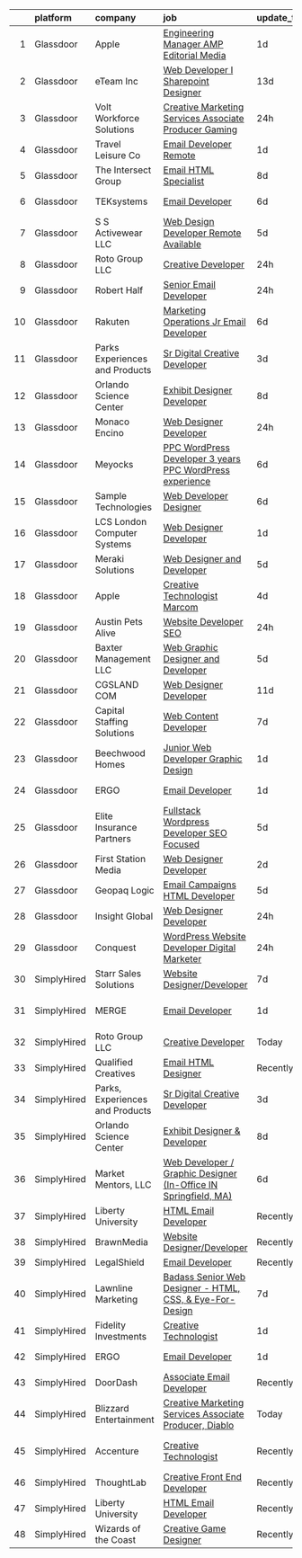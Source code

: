 

|    | platform    | company                         | job                                                                                                                                                                                                                                                                                                                                                                                                                                                                                                                                                                                                                                                                                                                                                                                                                                                                                                                                                                                                                                                                                                                                                                                                                                                                                                                                                                           | update_time   | location                       |
|---:|:------------|:--------------------------------|:------------------------------------------------------------------------------------------------------------------------------------------------------------------------------------------------------------------------------------------------------------------------------------------------------------------------------------------------------------------------------------------------------------------------------------------------------------------------------------------------------------------------------------------------------------------------------------------------------------------------------------------------------------------------------------------------------------------------------------------------------------------------------------------------------------------------------------------------------------------------------------------------------------------------------------------------------------------------------------------------------------------------------------------------------------------------------------------------------------------------------------------------------------------------------------------------------------------------------------------------------------------------------------------------------------------------------------------------------------------------------|:--------------|:-------------------------------|
|  1 | Glassdoor   | Apple                           | [Engineering Manager   AMP Editorial Media](https://www.glassdoor.com/partner/jobListing.htm?pos=115&ao=1110586&s=58&guid=00000182d3cdd5fd9e169f2e4f3d54ae&src=GD_JOB_AD&t=SR&vt=w&cs=1_15d7a001&cb=1661410858830&jobListingId=1008087783943&cpc=334ABAF5D42DC775&jrtk=3-0-1gb9srlgsk6fd801-1gb9srlh9k24j800-9027cbec4d0b7214--6NYlbfkN0BvKrLyj5gPmtZO9T8euul8TCxuuKNOtzRJOomxnwSEodTz2Bc-sPZl1dBMH13w-jNIaGFdFXHWJdgxhzj_r8Jx5AOAy2HdBwJoJ1jMbNH3P6YWju9mOZOkVQjeCm_SMf56f3cIa4N8JFkA4J1w2-Ri7km6DD-4ja3bVUzvq12ELGG-SCobVqwk1OCEwImQ2mexU8z6yG6uytSQIuY7FFvsqElfqNuShGcFkcl5Py7Bh1c5G0be9LYQKkyZHbMaGfwVhnSpI16si7KFiKGBLnZQnt4DSO6uQz-oRoNZl_zzA7VnV8I3QFGL8vpKTcwbbOPmQpI4PHFINQEpMcr8rPSrmpEkUnkn-45tfQiXRmLyLvrSr_iCwpWfwVXC5TfcJat8alb_ugfWEZTEHWRe1-LkcAYQf2QLrQNMV9BOrt0Tw3sX-aYBPa-_GrYiQ5iyYN9wK_MswBfcol9VVsrnHd304sUeyikNdDD0GikGPI_jqdLJ7QbZW6T2UBt3-pB4kyZ5KMFscyi5emCCqZrReVGXfQm3pyg00fJSIK2ihnbhGfXba_ohvNdsnOxGfSGt2og5WtIDg3z0pzWFjyDiILvqUwwBbsR_06I9U54rAuU13leupQTeZBIfoExs0_G2XaGwgNU3_0S1QrzjFaueT65TX2GLKlHvpUy_eZPcyQ_9zu3Z_mBZcKbzd47NThTQD_F0KRUqOGvInBjVgPYy2v1xpOc72dghOy4VQDbg07NyV30nSKO590T1o57H-sURPKOz8R1DR73qF5E9MEe9eq2qiyiifb9Z9GjUCblAqZpQLIZjYZouMo21JgUrVP5V8N09sNo3Cs5s5_I23zNofeTwcNJrD1VlCDFCzEqHvFBHmbqEomkbOhTy44ICsEuow_-mP4AomT7WlMX0vjHK1J25u0lOEL7S2kFnSJfy2x1K9Is0qTSbY8pVDAl3RfuSyCCPVLhkLhN33AlK2Ro7NrTsw1dyAZbfhg0%3D) | 1d            | Seattle, WA                    |
|  2 | Glassdoor   | eTeam Inc                       | [Web Developer I  Sharepoint Designer](https://www.glassdoor.com/partner/jobListing.htm?pos=120&ao=1110586&s=58&guid=00000182d3cdd5fd9e169f2e4f3d54ae&src=GD_JOB_AD&t=SR&vt=w&ea=1&cs=1_41a572fd&cb=1661410858830&jobListingId=1008066878548&cpc=2CAED5C921A5F994&jrtk=3-0-1gb9srlgsk6fd801-1gb9srlh9k24j800-850d932022c0bcc9--6NYlbfkN0Dtmpfj98iB4C0jJJOWen3Era3IQfJzNZ4PFwBIKpo80E20bU78zJ3qEgsYTK5DSPzuclvV91SisNWEKTRqgjREJl8qL5FgOUjzi02qgR1gqdgVoYCVdoiSQWs_6sV0PbQu6hjJGDTziVQRi1HM42vBckjptE7aIC_lp1RQcBvCaDRqAl_A3ENu8PewGKQpueXriNRJceVKKx5KvPUGkFxaBV9UnD3nL7cBaoX2SWe5Ggi_IFssO5oKcrzhkn49oXX1vtCEdokQHTf-ILONG8k7HhyJJ7wJt5lAwcy7Zh5g7nn6PDsiNnzNj-3QZiGPp7uvVFixgZG2DajuAXNiNa6I6OLxeU8KMSQgucnJ0q1PkRW9ga1tNgycVHvHbX5xIl5-HF16AEMrU-QGXnQ0uAptA53TjzAq0fjE7Mk4fvsUZAzEINxRhjHINtr681a2_eoA1etX3W4CAbgbqgcz0u4S2YK4p7ERsgg2_64RcRqaWWtErOTrA-9dQHRV2uURHcnCkfpfBsmTMA5Nxm2iCm8M)                                                                                                                                                                                                                                                                                                                                                                                                                                                                               | 13d           | Hartford, CT                   |
|  3 | Glassdoor   | Volt Workforce Solutions        | [Creative Marketing Services Associate Producer   Gaming](https://www.glassdoor.com/partner/jobListing.htm?pos=114&ao=1110586&s=58&guid=00000182d3cdd5fd9e169f2e4f3d54ae&src=GD_JOB_AD&t=SR&vt=w&ea=1&cs=1_37103c01&cb=1661410858830&jobListingId=1008090225868&cpc=F4EED0218A761C36&jrtk=3-0-1gb9srlgsk6fd801-1gb9srlh9k24j800-cd6763616c3e0eaf--6NYlbfkN0Dw5YS5k2p9urruc14icYN1MKKvJIN3Kd2XbyQRMSdz9Vq1-T5-D1XBEx4xZg6zFCiGfMxZZihaADuE4Q0Jz4AnqD5hMyIxL16IeRvVgo2h0pPybmVTrUM9x7Nvig-mfHSg7VUQ9cSswKiJtauHY1xLKVdbFfKFs1oiX67lFQiXukEj4i6rIbQITui_NuveDUH3G-bs5UlbZydfWp2aPiFqj_PXhaU2NIOuwJGFQGnaEVgaRRJ0q-NfMtIX-Kg_d8l0dhVFedwnwWfKEO5Z8l77inItoXkPF0m7UgkiCU9Pyn90_qksnnfw3BJHWpYaoJ4jpGmGc-HolyaZeLOQ_UMZuPPsP32QUlSVibxsC77zia1O5jiM18AQfMbh5ahvScEzedwWGza0jG30ZRjZKzlWdjg_0FgDBEnA9d80tP_dzmWSLrkib6tGf1QxAbBUguLZ6Ks4uj9LwghfWw0wr8QQ9YPam2S3Y4ZL1RQ5zTWhVPiuWH1Y6HDCRg78q_fYEYcQ7kCFbo8vtFPJv5cR1lpSaIvNSmQOvvbXWZ46frc0U1kLl8xsbPDOIpxMHFgUXQo%3D)                                                                                                                                                                                                                                                                                                                                                                                                              | 24h           | Remote                         |
|  4 | Glassdoor   | Travel   Leisure Co             | [Email Developer  Remote ](https://www.glassdoor.com/partner/jobListing.htm?pos=129&ao=1136043&s=58&guid=00000182d3cdd5fd9e169f2e4f3d54ae&src=GD_JOB_AD&t=SR&vt=w&cs=1_ac8af5ee&cb=1661410858831&jobListingId=1008088849945&jrtk=3-0-1gb9srlgsk6fd801-1gb9srlh9k24j800-0924d9fa20f4ce64-)                                                                                                                                                                                                                                                                                                                                                                                                                                                                                                                                                                                                                                                                                                                                                                                                                                                                                                                                                                                                                                                                                     | 1d            | Orlando, FL                    |
|  5 | Glassdoor   | The Intersect Group             | [Email HTML Specialist](https://www.glassdoor.com/partner/jobListing.htm?pos=116&ao=1110586&s=58&guid=00000182d3cdd5fd9e169f2e4f3d54ae&src=GD_JOB_AD&t=SR&vt=w&ea=1&cs=1_21bd25a3&cb=1661410858830&jobListingId=1008074370447&cpc=FD1C1DA32C38CFA7&jrtk=3-0-1gb9srlgsk6fd801-1gb9srlh9k24j800-22c56744a00dd6d9--6NYlbfkN0D3PcU9heefYh9TtgByvMoljOix8d9QGO4-sOduKDD9bT1jZI9CfBWrR-yhgruQBi7BODCzZdeBCVxltjTcoLfa9fjLk7NMFbxIrl9F5qP5psuaO9TR_rl8p70B1b0bwKQhJG9MZh2IuOyJto0tZsNoJrw3F83L99OynJJIDCLJuZYXtySHDGkwyagBHaLJOEMGZDByIMtLPCrwfDMFp7Akbiu-4LdIaFqy-wG-QbCOANpuLjsuK5zN2TzNeIVgbyC5O9CkdftcWZRUlNrG1T7ResV1WLoO2zmLoeKcUPV90vEleT8bjv8CvgnfwV3Fi9vp-lKmG4kyDso940QXeFQWRraILbt2gqzOxZ3BVo5ViDhqEa97m_jdXMkiSTegjnYg8bQJDR65TvFihGkyGGBJJjvS59k1GPmw6Rcd5TOf5eU3oM5QvwuJlzuf0kIm3bMTG2q5_WuWuLH-HsmbKl8V-uClSlgJVe0MDX0JqAICphLR-98w-nDoMiGaABID0wAIATFizE7O1A%3D%3D)                                                                                                                                                                                                                                                                                                                                                                                                                                                                                                  | 8d            | Plano, TX                      |
|  6 | Glassdoor   | TEKsystems                      | [Email Developer](https://www.glassdoor.com/partner/jobListing.htm?pos=119&ao=1110586&s=58&guid=00000182d3cdd5fd9e169f2e4f3d54ae&src=GD_JOB_AD&t=SR&vt=w&cs=1_df19b368&cb=1661410858830&jobListingId=1008078445654&cpc=8795CF9063CD573D&jrtk=3-0-1gb9srlgsk6fd801-1gb9srlh9k24j800-50c6ba0c79b57535--6NYlbfkN0AuKz8EBO1xHDEL7V2YF9xF3dC_I9B9i-Zw2Jh8clPMK3KTieKealHQMRxLfyLBLKIUXvkhOpTVMZO54jnFsfE_40S2u_APVCT3ZDJTMpDjXxvGrSH1QJXSuUQ1PT67D_R_LFKuiRVGR-heNesM4gJnlapIMZH6R4LpOp7nbxKbffxx9UILbM-P6ny3bJaMzYCLPL5Txv8CCn8L6ljnLN33v6uuDTwONePzozezgqVsxxwlknxm1qVtgHToC4cVMsgNFk3ABbdPYkReNjbS2XxAAfTW9fXv2p9XTH9z3axZHSAkk1mlMmKl8RoXxtk5LtPyYFdHHXE2gfyrvBiugJAFoanyzrQY7nTsXHHL7TBgGWCiSWe8Fv7xNpRVMxQAQVIGT-JbVWnwJkslacVb_RKFL4maucsvFpImXDkBGSClW9BUDDLrfSUXfOA0T0Mbdw5lKfT80t5az2OE4afiV9U8-BqdBtzzKc0lWs2JZZmbgtAiuFx-ZsO3qead_PoSuiZXixiFHOTprPsr9L61tpAG475nd-4m-CckODM43u-u7jGA9Upekynh2B4GV1yjMaPESN9dSGfTrwN7x9S_E5JGvM_6BxKmi6LB_XZSghBcmUxwEESbJBJZg3bP7ZTJxfGJB4IgiI-hN4BvbtiAE4dWqvOoHF-o5D_aDsHNhzOWxrEJv3DlIRsxr6WSq0NQ3pHumBBNMI48P6zb13QWfKfIE1NIiDW9J1xa28oEF0zy4_EiQ254cu_IZ5V5oU-NjANzDUlOw6igGHuPOX-ulCWMkNkxBId2NX0GEo32-IiizjuM-cod-ZnuUZe1aezvS6SS7iHRvudVjvdAcrAWllL5ZqLU2Hsvx4oX8iz1e_jTPaUJQeVKEOaYeGiLhIug6SiO96hztACyz00IrRc9tjLIM_1K25eaUgM%3D)                                                                                           | 6d            | Owings Mills, MD               |
|  7 | Glassdoor   | S S Activewear LLC              | [Web Design Developer  Remote Available ](https://www.glassdoor.com/partner/jobListing.htm?pos=111&ao=1110586&s=58&guid=00000182d3cdd5fd9e169f2e4f3d54ae&src=GD_JOB_AD&t=SR&vt=w&ea=1&cs=1_dffab74e&cb=1661410858829&jobListingId=1008081606232&cpc=FAE5E775D180B2FB&jrtk=3-0-1gb9srlgsk6fd801-1gb9srlh9k24j800-11231ee6cd76ebf8--6NYlbfkN0Ajr136nt6A_LHOZ7dazkZBMRVGXfFx1UH3hXSlGZi78qV2vh4IIPaG56QxCFgA56BGxcurypYQkBVspfsnTZJRG1jkpX72_XzffxBJorsT2OpLdH8jKJAKJqcGF31IQrDbUVhb_4mUmFjSEoC_puvAy6im2C8FJQNIGTPivGcq2Xp3QWDoD0YTXqusHQnNuVfLov6vtLe5iVpX9YL9NlSaWCEFlzuQHdLlynyIKx9d4crLBB1B6qP6ePbJaPqTLqw04SfQsYzTEQ2kHUgUplJT9rbBkEZstNmEeS8SUscIT2MbxlOpD5dB0RnDmOaHbHv63fXba-EPdSJTlDTTOMU5OBp6v1QY9lwu9nlFcOMNoQ6TT5wsDgqL6xzN81ZZ9NBkBDuSB9KiAln_f178hSUQKtxKCnZvTlG4Khr2nmg9093I_e5Tt7NIv4GuDjaB8cIGPDkMjiBX7AZBc1kqAzkTSSxvFOuQuLGJw9HUWNf-eJok7Z1CUvtMu_6SIfWcWweQksP8b6N2d5B9u8aygd0J_VEuWR3i5fNCAjvkg-fJbpdErfVNTk2wWYlOgVBUsK9JUCspxHmfuiz_BaaB9Sltk2RDkMMFMsL-ZzYGW_E_kwXg5_F3R9IvI9ROW4SbMSdMAD90mZl9bd-QEvTWWIOrAdayxGfJXtHX_k_si2ailEavZs5IrDvyx1pYjtV6W1s1qJRR27MlNuyfzecyU2mjQfk0LtKhjq6nyPd8ZhTH3UH19DlXNQBi2JFVEDkDh90%3D)                                                                                                                                                                                                                              | 5d            | Bolingbrook, IL                |
|  8 | Glassdoor   | Roto Group LLC                  | [Creative Developer](https://www.glassdoor.com/partner/jobListing.htm?pos=124&ao=1136043&s=58&guid=00000182d3cdd5fd9e169f2e4f3d54ae&src=GD_JOB_AD&t=SR&vt=w&ea=1&cs=1_07a44141&cb=1661410858830&jobListingId=1008091210059&jrtk=3-0-1gb9srlgsk6fd801-1gb9srlh9k24j800-99920a81cef0257d-)                                                                                                                                                                                                                                                                                                                                                                                                                                                                                                                                                                                                                                                                                                                                                                                                                                                                                                                                                                                                                                                                                      | 24h           | Columbus, OH                   |
|  9 | Glassdoor   | Robert Half                     | [Senior Email Developer](https://www.glassdoor.com/partner/jobListing.htm?pos=121&ao=1110586&s=58&guid=00000182d3cdd5fd9e169f2e4f3d54ae&src=GD_JOB_AD&t=SR&vt=w&ea=1&cs=1_ac61ab99&cb=1661410858830&jobListingId=1008091743050&cpc=451933188B21919D&jrtk=3-0-1gb9srlgsk6fd801-1gb9srlh9k24j800-44b83801ab0dbfb6--6NYlbfkN0CpzDdaQkua3np5pkmj49lKioZwmwxQ-yx5plwbYmV_M5St0DD8rCm1QOzbrT0uKPhiuyUF90yBTVKIboduwdPcxvuxhCUlYrYrKW9pghPurqgahO7iX_NYl3SZsCVfaqMEmKEUDN0Dz3N9vEzfLLFrWIzldd1rT8IzvRNKk_xQjaI1Ac7kbjs_k_IT-ccultKKh0BrkxKsVRNSyZOrvLYr4Z41LWD20-g4kT9lcCxEt4xPVI7hVEhmVrNmvB8n35YQHaIbk42QWqQRs6bsgvEs0K-Js2pxg6de03c3I3enwyths814YlmfsWteTeGlLhPraCd1BePPVslU4xGWymcZ4gV0sWrdvHJ2dTa1RsPlXr_G-hCO3K-ptgD_pGU7qsI1YfuXBTeZUA03KTMscEr_yf4y6Tf2KLkoNAU_eUhsmM6CMdZSRdFk5gNcKfKPX_d0gt3BLJiocUpTrQEzW25GPn0l8OIBL-XiHoqM9cfgYr3ZU3HRB4lVi98iimJ6IoyEvwzUj2OLvsHL8UUqIxXbSyfNE9aQnM_aLsA65AE04qo7a4iBGdtDYP10odiOjmZ0hxwdGi3WBA%3D%3D)                                                                                                                                                                                                                                                                                                                                                                                                                                 | 24h           | Minneapolis, MN                |
| 10 | Glassdoor   | Rakuten                         | [Marketing Operations Jr  Email Developer](https://www.glassdoor.com/partner/jobListing.htm?pos=125&ao=1136043&s=58&guid=00000182d3cdd5fd9e169f2e4f3d54ae&src=GD_JOB_AD&t=SR&vt=w&cs=1_aade96f0&cb=1661410858831&jobListingId=1008078716498&jrtk=3-0-1gb9srlgsk6fd801-1gb9srlh9k24j800-0ea1fa094de97413-)                                                                                                                                                                                                                                                                                                                                                                                                                                                                                                                                                                                                                                                                                                                                                                                                                                                                                                                                                                                                                                                                     | 6d            | Lexington, MA                  |
| 11 | Glassdoor   | Parks  Experiences and Products | [Sr Digital Creative Developer](https://www.glassdoor.com/partner/jobListing.htm?pos=103&ao=1110586&s=58&guid=00000182d3cdd5fd9e169f2e4f3d54ae&src=GD_JOB_AD&t=SR&vt=w&cs=1_58a61b53&cb=1661410858828&jobListingId=1008084142323&cpc=3164FDD6030E246B&jrtk=3-0-1gb9srlgsk6fd801-1gb9srlh9k24j800-55dce68072e49d98--6NYlbfkN0DAFTyt7pbDCC2JPO79CSdi1dIb81yjczP5qsKcZIxgiRd1qisRd4re16D_VG3-wzVABIXKM6IuxAFsvFvnlhId12co4A5A4a3F0ICJZXjDEdVLOqmVfMkE064KMjiA9dDpJT_tYW6NEu2N-nyrQoxz0TXAgpLfsSBC6ypFNvin8WyeziUAoSwXnWG-G1tCbL9GpZhFVVDXz8_vttNKrTHIgkU_Stq0oaxQKNWB92dIRy1x2Gv48UY3CfCDl0PMR1uhRbTgqM8cOFIzSDLkGjrRzxZd4XcioY167vWjAcToA81aflgFgIh2DUWrnVt5W80MwXZ1Xr8upqi1S0hW7E8HQWPMHz_aCxROOjqS8Ia2HZ2fpeeNvlRubXsLV6eHmrsgOmmB5sC6AV-uis-8NhLa0mYABP-TjsUuWVRRe96aqvrI1yYiM2n2_vitd9izQb8%3D)                                                                                                                                                                                                                                                                                                                                                                                                                                                                                                                                                                             | 3d            | Celebration, FL                |
| 12 | Glassdoor   | Orlando Science Center          | [Exhibit Designer   Developer](https://www.glassdoor.com/partner/jobListing.htm?pos=102&ao=1110586&s=58&guid=00000182d3cdd5fd9e169f2e4f3d54ae&src=GD_JOB_AD&t=SR&vt=w&ea=1&cs=1_d6e004d0&cb=1661410858828&jobListingId=1008073917846&cpc=AA7790897323AD50&jrtk=3-0-1gb9srlgsk6fd801-1gb9srlh9k24j800-19530d0494599900--6NYlbfkN0Dlo60a_d6b-ZbHMAl1R6dg8b70dlJGCHmV1YUp37ql6Hlxf0AnVUQRHMpH0SGJAODkvMvtI4dD_VJ0FBAIEo24wrR-cBIVwY62V4nP7xc-cspw_Gy2QAJq22aWSQK0-k-P8GtrQKWis7qdeFrSuAc2CL0nTVehODDXxeTLKoX6ib_LUZVjOw0QBorjH4VwKi3fReBF4nH-UALML2SplEhBopHoWjYMfX1Z50CiK1uvUfDYqYarR0jrmStOga39e-w2L2oTJxhz86UZIMgRGzfVRmMMUyApBQb9X2J4LOYmFUMoDiYMgSXKzilRMAziUhQXm575qkCZj3Y4uVjKyLmSS94A2QDa_k1hM9k8wTOWZinufpU-NbyUYzNaDUfvlTnnGyeY0IHFU9PbAWgj2VimFR-kaaOz36ghG5HNRhZ925f2xlK6XgXo0Z9-Bc_Ulzf0HomgsYQoZCYwJ_AqrWAxElhohKNEXvblxlqx6wYuZdlz-z_V-p2tGziVEQ4OLQkhGmnnvOf-rQ%3D%3D)                                                                                                                                                                                                                                                                                                                                                                                                                                                                                           | 8d            | Orlando, FL                    |
| 13 | Glassdoor   | Monaco Encino                   | [Web Designer Developer](https://www.glassdoor.com/partner/jobListing.htm?pos=110&ao=1110586&s=58&guid=00000182d3cdd5fd9e169f2e4f3d54ae&src=GD_JOB_AD&t=SR&vt=w&ea=1&cs=1_4ed0245e&cb=1661410858829&jobListingId=1008091364441&cpc=6193B0C32834B022&jrtk=3-0-1gb9srlgsk6fd801-1gb9srlh9k24j800-25b4361944f0cd99--6NYlbfkN0CVjp8eQq2X8g-c-TPDKEngJVNhygRZI_sRmDZV1i0hlN6T9Os67wfurc3Qg-jtRQVwwIA6LhptFSik3FK57NX9snbD0o-k-I-zuCmLGGOrZ001r-IChtRFaDnq_D1EE_z7klA5UaK3dZ8NJpaPtHHh6etMDjzcKddDTdmOBkwQZIn96XQViYrQvSMtQpTRyd4op_wdqzlxiO7aZixLpNvPflNvKDU_xljHWA_ofgzwSZCizFNGOomiKh9ScGzRaY2s7HwnnwJu46gFpNMd5POgYLsqSQg3-_yX0J7jocd_ltqIkKL-W5dB8GXdGoPqG02FWo0kMDYS8PujO0w720MAUYFlz4Zxvznmdz6T_P0D1FeYzxRGFtECTRGf3FvWlWKUl00fRqc0z6zhCLCyDa7hjizCLRyiKpOZu4V9KKP-nl5QGiaNvvKeTkiwUGtpKEJ4o_XkGNBb03j68gTJwdFwoUKqU7ZgbTFxEs9WnshSWs-_GvXeQZN_8Qr_rT9nSLljNQVXbotArw%3D%3D)                                                                                                                                                                                                                                                                                                                                                                                                                                                                                                 | 24h           | Encino, CA                     |
| 14 | Glassdoor   | Meyocks                         | [PPC WordPress Developer   3  years PPC   WordPress experience](https://www.glassdoor.com/partner/jobListing.htm?pos=101&ao=1110586&s=58&guid=00000182d3cdd5fd9e169f2e4f3d54ae&src=GD_JOB_AD&t=SR&vt=w&ea=1&cs=1_a75ae7ed&cb=1661410858828&jobListingId=1008079757167&cpc=E14DE64FB992E50F&jrtk=3-0-1gb9srlgsk6fd801-1gb9srlh9k24j800-d55211a0a42f0edf--6NYlbfkN0DukAwDndutArnS8OT3znlJ-TW2KpK_7rZjO0LfXc6UVE5AelGnR9zi1FaVyKVSX7fW8iH7ZjBYylKtq2aRV0H4uUyYnvuAr2WaxvQ_YIsNaGQZ_Sc5PvQb_k3If6tOc1qL-6qorCWnoenGz4MDUdi0A6Zz92HRj2fzY8hoDQuSL8Y4aSyXX_DsP61_5rEK6r1-vqj4d0ZNaaMEMzw3LT8uYEaRV9mZ0QQoLl7Utk687oJuWaNV8JgSvoYMUMQ6-6e-b0z5RmS_VsLILFynIZK4KczwxzTZBsye-Gg_saRBzb1rmrYEZ3-mIe8ZxFtwNFwRW0BsvoNpbt1z02bk5rrlTtu6ZjOENpmZDjPEEMpT2jY7wIOImkoONw0YGO0g9Hm5W1UNxx14rW0T-Sktb-FZ4eum2evcpXbhacBoz6aaKtJ5zotkbcOI0Z_Y2gOhiUwXhV7fbgeCT8WaEH-yYCVp1nJGkY0B84nOLfc2TESU42geOq4ctOMvtIDAR-s-Swuln7dwh-73Oqu7Lckynqrz_JFrbfDOam1Zzjk2AG44hQQ-m3nWIVMA)                                                                                                                                                                                                                                                                                                                                                                                                                      | 6d            | West Des Moines, IA            |
| 15 | Glassdoor   | Sample Technologies             | [Web Developer   Designer](https://www.glassdoor.com/partner/jobListing.htm?pos=109&ao=1110586&s=58&guid=00000182d3cdd5fd9e169f2e4f3d54ae&src=GD_JOB_AD&t=SR&vt=w&ea=1&cs=1_ddf61c3b&cb=1661410858829&jobListingId=1008078578505&cpc=9DC6E4D8324653EE&jrtk=3-0-1gb9srlgsk6fd801-1gb9srlh9k24j800-cfcad52f3ccf37d8--6NYlbfkN0D4nuovUOU2dPryPr7-xanE7ZFWASvaSyNm3BqXIbrO0npDAFoAgEQsBBjUOAjv1PQnB3hwwrZmiOMA02kYqNnnHKWjfiGNMQW5EU7ErrgQUTQBKpdQ35ajdqRyVOpYt1ge-nlWBdEdOWxZg23c7O0q-QUnaWi8gZT3BRnlNxG5nms1UgSG3pAWYhhzkqBf5ihBjIH8iDqqz1Xc5RWtVQZd6HHBb1TahRl51WtgbpfsC0uGY6h2OauvAH4H4jEYVl7p-aTve5uOkdCQqAMUswF80hM1DKEJue3KFexQQbHuKi70vVvfP_ZzsrLwxt1MKU46r3QJPAAedzXVGRw5QFGpr-PqrGawA_4CFFHFfwwEDYArqeR2H899w6DfdM33gCaHmmPk960tTfcvzVAincPz5bQ-2CQB-icWTrn7hJmMU0dUoZrfniVYOrQhEAdkxNTEv4g_xzoiYLia7VctxWpoVw2i-ZpjlPreejmwC9ZpJ8mZvq-qIXavwTgofe29CWw%3D)                                                                                                                                                                                                                                                                                                                                                                                                                                                                                                             | 6d            | Ann Arbor, MI                  |
| 16 | Glassdoor   | LCS   London Computer Systems   | [Web Designer Developer](https://www.glassdoor.com/partner/jobListing.htm?pos=106&ao=1110586&s=58&guid=00000182d3cdd5fd9e169f2e4f3d54ae&src=GD_JOB_AD&t=SR&vt=w&ea=1&cs=1_5403b454&cb=1661410858829&jobListingId=1008089434599&cpc=59DEFF8D475298C3&jrtk=3-0-1gb9srlgsk6fd801-1gb9srlh9k24j800-c5af3770667fa8b2--6NYlbfkN0CckLY1Y7Nzm7RAXoTq-bvgsovIKUj47znE7HlWw5vlrDWT7l6GaPFsZiavTqzdiZepbjqTB8tNII1euSfCslzRMne6UsC1cS9h_c9LO0VzmCtJPcA58nlToXyTIMF1z470Gu5bXTtmtld0XZNuDaSTSlq9Lsv4rur2itJV92kW2Tizz3Z4A6us3REyE5eRPpZj6cXGa-jWaBmcGHCb2333JCMjIfqGdZkGqQW2c5C2SxA4D2lVljOZFtqL1LtXEfRTwQ0yWv2YZYVDemQFqWXZa0K1ERYBzx4Ef56qfYdxUnKYfSB-ZYV3_q4ajfHxnA4NswCcA6ZpcXo4McRLrTsU8kep6IrM-bLJlGS-68awA57x3DDDW1gmhCwmIfKkW1IJlMzgPyE9bAozOxvAmmKyS3E1NAKj7S4Fh00h-6Du-FDVSmtdpdOrEhPB-YtGG_sef8Tlh6wP6Ai7xFMVv7eq5R5Ik-Ifx1OLyVFUsaRnS8v5ujq_bTVTbiEIsAcIU_027e_CyQ26yvu_HdsP6J3FtkuFpzjHp7muu0AaTv-uGXBV4KfwcuLymnhotLdp_fNnhng8_8GsWMcXDHnQyUYjBunfKiwZx-PHlrk7_WIPHZSIwHb4sBj4I06rKcSeTDQXizccvmkQgpXfTk9hvQwcbqPeq-1f_Cx5Yf3dPdXa65FgE-5XwktHYJAbN1tDjcKEu-BTQGdfE9dYWtDejQZkbuEkYRTCSh70HpR3pTEH3rZvcQyOrdyr0zRxDcEp6Go%3D)                                                                                                                                                                                                                                               | 1d            | Cincinnati, OH                 |
| 17 | Glassdoor   | Meraki Solutions                | [Web Designer and Developer](https://www.glassdoor.com/partner/jobListing.htm?pos=112&ao=1110586&s=58&guid=00000182d3cdd5fd9e169f2e4f3d54ae&src=GD_JOB_AD&t=SR&vt=w&ea=1&cs=1_4b6b0bb1&cb=1661410858829&jobListingId=1008081345836&cpc=8795CF9063CD573D&jrtk=3-0-1gb9srlgsk6fd801-1gb9srlh9k24j800-20fcbee1eb88c48d--6NYlbfkN0BWi3eEu-Q0UpxkIUpdrJzmOxHi_XGcoZO2CjQXftiTGI9fTokWfZjTPkpzgBplrcMHEj60FUOAAjJF_SEv7CdTX2l153xa5mQfM55bnHf2pCufnXbA_nbXhgULVW4M0NFEb8U0XItsl9xVUnBCmHEpoi_IUS2Qom6lIOV5pTXvIXF_NF9MsHTArhePxnKDA4p8NGQHNL_J6Wtx-YfMwHVOYUjnTE-JgoWeTe857hUcIH_qHjiE0NiV2LrQ8kljDm8wpDCZrio-9EbCavtkmvIShIKU-hJt0KYdQ6YVRDeotJx7ooG6fF69Cd8AwZWxMaeh-FWoX_PZ6mdsIVpbsfBi6DKe0Q4yJkcp6aK6-nmwklxjAFy4186s1R5D6D7yUiJaygqo5gx12lAMdf13JpX_jTB44VcA-xjCjeX8PZt_Jn3h1X1yqQOCiWuxf35485ajwLXodPFiOOjmYeA0mwLXg_XjDGEpMWVOpIipQkIGQuMD3XQNpnZ4nnrMoFevMP8GricdeJQDEEp3fsgbYVLnk13-NkbHJ1U%3D)                                                                                                                                                                                                                                                                                                                                                                                                                                                                           | 5d            | Remote                         |
| 18 | Glassdoor   | Apple                           | [Creative Technologist  Marcom](https://www.glassdoor.com/partner/jobListing.htm?pos=130&ao=1136043&s=58&guid=00000182d3cdd5fd9e169f2e4f3d54ae&src=GD_JOB_AD&t=SR&vt=w&cs=1_c83dc732&cb=1661410858831&jobListingId=1008083007694&jrtk=3-0-1gb9srlgsk6fd801-1gb9srlh9k24j800-dbc3a7b0a0f122f1-)                                                                                                                                                                                                                                                                                                                                                                                                                                                                                                                                                                                                                                                                                                                                                                                                                                                                                                                                                                                                                                                                                | 4d            | Cupertino, CA                  |
| 19 | Glassdoor   | Austin Pets Alive               | [Website Developer  SEO](https://www.glassdoor.com/partner/jobListing.htm?pos=126&ao=1136043&s=58&guid=00000182d3cdd5fd9e169f2e4f3d54ae&src=GD_JOB_AD&t=SR&vt=w&ea=1&cs=1_6844e2f3&cb=1661410858831&jobListingId=1008091015327&jrtk=3-0-1gb9srlgsk6fd801-1gb9srlh9k24j800-1a765301841ff673-)                                                                                                                                                                                                                                                                                                                                                                                                                                                                                                                                                                                                                                                                                                                                                                                                                                                                                                                                                                                                                                                                                  | 24h           | Austin, TX                     |
| 20 | Glassdoor   | Baxter Management LLC           | [Web Graphic Designer and Developer](https://www.glassdoor.com/partner/jobListing.htm?pos=105&ao=1110586&s=58&guid=00000182d3cdd5fd9e169f2e4f3d54ae&src=GD_JOB_AD&t=SR&vt=w&ea=1&cs=1_ed878de1&cb=1661410858829&jobListingId=1008081304458&cpc=18C9CE28155C17C5&jrtk=3-0-1gb9srlgsk6fd801-1gb9srlh9k24j800-d87ffb8facdcd3fb--6NYlbfkN0AEPUwOezrB67J58irlIC6kh9bOcG3IwVTpbUphOygsMmO9dJGqAwHHCfV7eXQGkUUA4W0R5T2sPgR8i9BgOe847B1fReFN7whdxr7dxhrF1kFs-kdfJ3uG-CxxxoVtRiFyLm-ajvsvxBs_JycBHFHGM3VLXX8dmFPFGgEw8Nvn_5ftwoavHYjKA1VUeNGIcUiNuw6oZ4fif7VbFLJmPDZzTHsODGhSG6by4yYp9WUtvBDl5ZKAlThar8tyRsALcNICY96l1l-27StIK6LuANOpljlQLJp8nTAAR3pnejF_XGWKFiARL65pK7kT5D5g0ZylNL_WSRdGlr7EGZU0Sex9Rj2SNwakHjT21i8evyiXMct0YdNhfURYFP5kHK-VswBHrKvRDYhhyT6uG2BVKoMYYZ7EqMZvocpmgjwwuKEjcw0poUyYv05IoHl1MN0TIwg_MJLYx5q2qmgh8zYz7PWfHCJOtO8ph5D2eSZP8i3MKqGZfUonzT_yxDhfLBuu4JWjiiWSkfz-AW4l2GXa_vSM)                                                                                                                                                                                                                                                                                                                                                                                                                                                                                 | 5d            | Columbia, TN                   |
| 21 | Glassdoor   | CGSLAND COM                     | [Web Designer Developer](https://www.glassdoor.com/partner/jobListing.htm?pos=104&ao=1110586&s=58&guid=00000182d3cdd5fd9e169f2e4f3d54ae&src=GD_JOB_AD&t=SR&vt=w&ea=1&cs=1_38ac92f6&cb=1661410858828&jobListingId=1008069997383&cpc=663B5FE45D73772E&jrtk=3-0-1gb9srlgsk6fd801-1gb9srlh9k24j800-1eb7c62a6dd77b1c--6NYlbfkN0Bo_CM2a8GgFIiw_-9fb5ug3xmG_MFCzpxBl7ntROtVZY8vaamdbhFsCHF652wRWqSxz3P1U2AKrA8wBLfY27R5xMW-gJno2M4uCrk4p24w8j4881HKVtN9cbt7VbXrczDjCDbGrf_oTgx06sf2nKVTm_r5gGqPqxpkOOPb4djUwgpLDK3YJv9oZ8dezDMXcNWuU7hYKNjlLZX-LciwyAMIt72j65_l1o5UpFtI6Y1ZP9Q288Rxaq06xCKiIMZu09qBSmt5StFRD5JNKh0G-brQZL0EawMwvaGSuJVpRciZgbkmBvIKIEBFCbsCdAQ46gODy6xFpkf_O-YUoMj2T3sMZyKwTZ5g4FRWkHs5xKTbqm-dHEp7UbIJRknN1OEO_DBDQC4JeWdFA8imflKj031n0Q9xQjsCxEeaCT-pbG_QPPaDanw_gnj9B1j--phtCf_wetGfWJcsHxB3a5GxMiPERroLlknzcameA8L7nwoPT0d2u-PayazMT-aTDFahEFs%3D)                                                                                                                                                                                                                                                                                                                                                                                                                                                                                                               | 11d           | Los Angeles, CA                |
| 22 | Glassdoor   | Capital Staffing Solutions      | [Web Content Developer](https://www.glassdoor.com/partner/jobListing.htm?pos=122&ao=1110586&s=58&guid=00000182d3cdd5fd9e169f2e4f3d54ae&src=GD_JOB_AD&t=SR&vt=w&ea=1&cs=1_00fad649&cb=1661410858830&jobListingId=1008076145332&jrtk=3-0-1gb9srlgsk6fd801-1gb9srlh9k24j800-8bb32b42024fd11d--6NYlbfkN0AHXq2vAVwR3IH7wgnTMdWCa3HguypIXx0DFudX-u0zu6XSU0N9gDGCMsnO9yvyAfOBmM0fm9Ew2n-iPCtQH5KjFYoP65k9zOhdkHSR8pSP84WNl7tb9LhBHqSW26SPAcgRqY92wchbV1YjTogn0oetfvIM8cBqnccKlMzZCIp-UdAakgeYThMjmhEtV8vcX73LBxHdgC8KNSfVoseTv5aMsoeEfi-Pw-77JRZdkrU1A5SU7MwbbNBoas_EZlRN1w-teFl8H8mVCpzAqP56VjPABIZmk9_U2V9ndZb48rEEVva0xW2RxLRjnXmBLQenq9GdQ6li9lKsl3X9I0SzQX0GCUxC5l75pHg04NjLoo899cCEiMmOUMs--3YEqG_sp1bO9UslsAPQTnBiQnFxWsIi7P8JrV_En0eyeJy2nIJqldxq2T3EzAn7jKMiOq_UK8R9gxbePY4EvAlXshjxcebwLuamKmXXAzJlnlBiCh827arJroJhRAB42VxUN1btK8k%3D)                                                                                                                                                                                                                                                                                                                                                                                                                                                                                                                                     | 7d            | Remote                         |
| 23 | Glassdoor   | Beechwood Homes                 | [Junior Web Developer Graphic Design](https://www.glassdoor.com/partner/jobListing.htm?pos=107&ao=1110586&s=58&guid=00000182d3cdd5fd9e169f2e4f3d54ae&src=GD_JOB_AD&t=SR&vt=w&ea=1&cs=1_448d79e4&cb=1661410858829&jobListingId=1008088154777&cpc=0C139D4CAD5A6DB2&jrtk=3-0-1gb9srlgsk6fd801-1gb9srlh9k24j800-e5a75d5371e116ff--6NYlbfkN0AS57DkDylVShPhgOjpRgGCZifuE7BsZsr_ouSWgREGsfugbRmSlEtncIuNf3vDBCeyf68J5nZxZYEBubrvQ1Ya8lET2qj_ldh_tX8aXNGnMUZvZOcjXoF8rdJSE9KivNXCcOCPsmf3eYDd9pdbtRh9uiWPtwamluq1FfF4sJ2rRcNFmpW5XEK0bxZwXqCypen8-qIyO2ZfeyQ2sgwks_UIKGGCa5LWkggQprmIe95pHHj14XiBDB1qucaATBHs2xEpXd9v1zIBZxkN6SBK8P71RJA8C-F6opas2PP1R-Jf_79iK1wxhvpGU6y4T7P2ieWmemA_w0y5BnYvS5S0VKYHfgazLFSv8A4-UIKYnk_RP90TCwuRTOEG9yyVAjj2wVTbVSLKOGPtZ8aOmn8sb2qf5Ty_E4k2HcuY_8V2vTE29xH35vIOvfXjxrJ2uPRjTxXfmVQV1L4lyVtoighXGSzRAK55E3wggyHTd_XhjvmwGw2pgCU9stEoJiUBozeLO7uvP_C42RHeaQ%3D%3D)                                                                                                                                                                                                                                                                                                                                                                                                                                                                                    | 1d            | Jericho, NY                    |
| 24 | Glassdoor   | ERGO                            | [Email Developer](https://www.glassdoor.com/partner/jobListing.htm?pos=127&ao=1136043&s=58&guid=00000182d3cdd5fd9e169f2e4f3d54ae&src=GD_JOB_AD&t=SR&vt=w&ea=1&cs=1_cd6fbbc1&cb=1661410858831&jobListingId=1008089542899&jrtk=3-0-1gb9srlgsk6fd801-1gb9srlh9k24j800-2856017b66597700-)                                                                                                                                                                                                                                                                                                                                                                                                                                                                                                                                                                                                                                                                                                                                                                                                                                                                                                                                                                                                                                                                                         | 1d            | New York, NY                   |
| 25 | Glassdoor   | Elite Insurance Partners        | [Fullstack Wordpress Developer  SEO Focused ](https://www.glassdoor.com/partner/jobListing.htm?pos=108&ao=1110586&s=58&guid=00000182d3cdd5fd9e169f2e4f3d54ae&src=GD_JOB_AD&t=SR&vt=w&ea=1&cs=1_753fbde1&cb=1661410858829&jobListingId=1008081178583&cpc=F41FEAB56D215062&jrtk=3-0-1gb9srlgsk6fd801-1gb9srlh9k24j800-7047c277c971f962--6NYlbfkN0B4jp5mfsiLEiFpPCxOna81i2z6rJx9ZIZWhVZJ6SFnYQaGOjy-O8tllNfusRWo3C7qDZTwPkhHb3B6oPXJhckMytwT5frXna7vLHVkjwSmCqEpFv75PVg-wYJtimZsUoA2k09vQ0uCDgz3N8EhMNwYgYkWVgKndjEzBp151-L9TBauw9aSMiRnrkTHUAmsgu8l6AlpCkCvGgu6xoDQBVRWk3UnBpgp-J9Ismheohhemo6wqYaksrEtiKqbjiB9dePckNqWMphNXkMGtM--bRSx3EspktExZskKN1H9vS21GD7tZ6XpWnhXl3fuT5ZurAB3ky6CAQ_VMVR6gheNWfSNvAVlpX6vxcd8r-PmVOB-UhvAUYluDZGYsb4DQVQcVMxYEx8dTuYS5m06aTnoRuzbGH4Yl9V_5vDtyXh62xXVUxCkoyj8jfBw8tswKNNAv9JOwfZ8byTvI5TNyQ62O-KleLlh8HzknsO81q-8ePNYyhZafONTYy9r-XBEePdz3R2NYC6lOBLvRZerbwJUYUiq)                                                                                                                                                                                                                                                                                                                                                                                                                                                                        | 5d            | Remote                         |
| 26 | Glassdoor   | First Station Media             | [Web Designer   Developer](https://www.glassdoor.com/partner/jobListing.htm?pos=128&ao=1136043&s=58&guid=00000182d3cdd5fd9e169f2e4f3d54ae&src=GD_JOB_AD&t=SR&vt=w&ea=1&cs=1_25157560&cb=1661410858831&jobListingId=1008085788316&jrtk=3-0-1gb9srlgsk6fd801-1gb9srlh9k24j800-56e2818a0edd9ec5-)                                                                                                                                                                                                                                                                                                                                                                                                                                                                                                                                                                                                                                                                                                                                                                                                                                                                                                                                                                                                                                                                                | 2d            | Remote                         |
| 27 | Glassdoor   | Geopaq Logic                    | [Email Campaigns HTML Developer](https://www.glassdoor.com/partner/jobListing.htm?pos=123&ao=1136043&s=58&guid=00000182d3cdd5fd9e169f2e4f3d54ae&src=GD_JOB_AD&t=SR&vt=w&ea=1&cs=1_06320a32&cb=1661410858831&jobListingId=1008081902545&jrtk=3-0-1gb9srlgsk6fd801-1gb9srlh9k24j800-de4d855b13e88161-)                                                                                                                                                                                                                                                                                                                                                                                                                                                                                                                                                                                                                                                                                                                                                                                                                                                                                                                                                                                                                                                                          | 5d            | Remote                         |
| 28 | Glassdoor   | Insight Global                  | [Web Designer Developer](https://www.glassdoor.com/partner/jobListing.htm?pos=117&ao=1110586&s=58&guid=00000182d3cdd5fd9e169f2e4f3d54ae&src=GD_JOB_AD&t=SR&vt=w&ea=1&cs=1_fa650f0e&cb=1661410858830&jobListingId=1008091208385&cpc=3DB599BF2F4828F0&jrtk=3-0-1gb9srlgsk6fd801-1gb9srlh9k24j800-096e8a0cc82cff96--6NYlbfkN0BKkHZu3wF05EeDimN_p6sYpKCMArvwa95YdH7UpkaBCobj99dZAfyu-RdhhpqQts8jrjn6oE_J_tCSd5pdIY9hTWhsiwlD7BAzoGfPF8vF2d5XWCY96HDP_m5erXNmPFmF1TvBRrKyyZyUZt0AxRyH_4Oghb-2zPN_ZUDXuiZ_Wz7FvOPiwNJEw-BuChnPk-RBmqZ4N4e3b8pjEpLaHR5TfAWLXkyz6oi7oIP9hJzoZhg-GKAvY9XgytYjxy_NLmtamJaUmCEgMeWRdhD0CtZMeeYneEX-YhHKMVb_dqrcOPiKKscrF2G35bDl7E1DKCH6x5v21mt5P3CmOaaQ6WICHqfRLaeHlRNDJpBKRB8mz577upA3295QcRDd7ORcUGupBaqh5AHNbX3GiDubkaPXxslXHLYaCav6IpHi22Hfh312yYUleu2SXO2Ma4_87NY7PnUIkLuNT8_m5M6aZUkFybiyvuGOXK3nmLHlADo_7VTFMBLjLm_v12hHAetA56pgNwT7Vn_tP8kqioBXbftH)                                                                                                                                                                                                                                                                                                                                                                                                                                                                                             | 24h           | Fort Worth, TX                 |
| 29 | Glassdoor   | Conquest                        | [WordPress Website Developer   Digital Marketer](https://www.glassdoor.com/partner/jobListing.htm?pos=113&ao=1110586&s=58&guid=00000182d3cdd5fd9e169f2e4f3d54ae&src=GD_JOB_AD&t=SR&vt=w&ea=1&cs=1_ed367d18&cb=1661410858830&jobListingId=1008091649166&cpc=723ADC3DFE402989&jrtk=3-0-1gb9srlgsk6fd801-1gb9srlh9k24j800-15eee66a1314a8c4--6NYlbfkN0AcQ9reW0inlnqUW5-90XZFReYvL6WfO2iFG1P90bd8SEhfq7gsoa7izBzzPrl7az5hw50TqgzR93WPeqcidYQTUVvuUkL8HtA-qSArOva1yWM1EI72rjGfHMKjkPARg4_kANi9pQxVLasDj7MyOi3SkLQiJ2lRAurDIvS-cMV7E3XAdO535-K6GwcVCaHilSUcvftzp7oD3G9pJDjaZVBhc-OVYf5JsFuflPRGIoDkf0cGhsnXg436ewlibMYsU5lK8X13nCquIj-q4r48LdzFzKvjtqEwcahuaDHGNGP3FCto4a2J2bYLtht_ipZ3svO54kAAaa8uAtlcwV5iWoV7ZhDyhURyhplkOBhzSTLUQdQSsvlXFU-c9SiJBcXJ9VUNYr7LL7AA15aoKah31UqQwCiDC0dcnbWmCA4UmYYsVjj7zSPa0zCz9KpK9n7VoJ3QfabsCTVr9At9iqOp49dysjD_AENXJBiMwDB8CvXWM9p-goX7ZJurqgV718zZxoE%3D)                                                                                                                                                                                                                                                                                                                                                                                                                                                                                       | 24h           | Remote                         |
| 30 | SimplyHired | Starr Sales Solutions           | [Website Designer/Developer](https://www.simplyhired.com/job/g2GT9r6cneAqidHBbbFPo9dTUXxmlS3GM2Xz55vwq_SrY6OaWRy37w?q=creative+developer)                                                                                                                                                                                                                                                                                                                                                                                                                                                                                                                                                                                                                                                                                                                                                                                                                                                                                                                                                                                                                                                                                                                                                                                                                                     | 7d            | Norman, OK                     |
| 31 | SimplyHired | MERGE                           | [Email Developer](https://www.simplyhired.com/job/86m6WPaYW279HHBDg3BUDyThJ4o93vs609nrZfBXVEoVRXqlFPUHNg?q=creative+developer)                                                                                                                                                                                                                                                                                                                                                                                                                                                                                                                                                                                                                                                                                                                                                                                                                                                                                                                                                                                                                                                                                                                                                                                                                                                | 1d            | Little Rock, AR +2 locations   |
| 32 | SimplyHired | Roto Group LLC                  | [Creative Developer](https://www.simplyhired.com/job/euDWeIL4gRwyc3cbWUQ-BkzQBIQPan0MZXYr5G-awmV7s8GhvzuovQ?q=creative+developer)                                                                                                                                                                                                                                                                                                                                                                                                                                                                                                                                                                                                                                                                                                                                                                                                                                                                                                                                                                                                                                                                                                                                                                                                                                             | Today         | Columbus, OH                   |
| 33 | SimplyHired | Qualified Creatives             | [Email HTML Designer](https://www.simplyhired.com/job/U0cgQfoO-AnrrWdPVQnKgrN5wt3Ijs7aOi0pL0rsuXWeYtR2qS2jkg?q=creative+developer)                                                                                                                                                                                                                                                                                                                                                                                                                                                                                                                                                                                                                                                                                                                                                                                                                                                                                                                                                                                                                                                                                                                                                                                                                                            | Recently      | United States                  |
| 34 | SimplyHired | Parks, Experiences and Products | [Sr Digital Creative Developer](https://www.simplyhired.com/job/GZWJhLbOso1iUn8vwRMrRbAoo9e5_Quc1OlYOrmGvTkT4yaxbjLGGQ?q=creative+developer)                                                                                                                                                                                                                                                                                                                                                                                                                                                                                                                                                                                                                                                                                                                                                                                                                                                                                                                                                                                                                                                                                                                                                                                                                                  | 3d            | Celebration, FL                |
| 35 | SimplyHired | Orlando Science Center          | [Exhibit Designer & Developer](https://www.simplyhired.com/job/JpuP0DVPATVwH0-XnxFsc8nJ-z6kfBqXsh9luvt7lVv6oPB3kNfQcg?q=creative+developer)                                                                                                                                                                                                                                                                                                                                                                                                                                                                                                                                                                                                                                                                                                                                                                                                                                                                                                                                                                                                                                                                                                                                                                                                                                   | 8d            | Orlando, FL                    |
| 36 | SimplyHired | Market Mentors, LLC             | [Web Developer / Graphic Designer (In-Office IN Springfield, MA)](https://www.simplyhired.com/job/O2JM3P62yfgrJ7vbOJJ1DIO2ROdM60FcioKWWNCu4XXvn1FU8pnANw?q=creative+developer)                                                                                                                                                                                                                                                                                                                                                                                                                                                                                                                                                                                                                                                                                                                                                                                                                                                                                                                                                                                                                                                                                                                                                                                                | 6d            | Hartford, CT                   |
| 37 | SimplyHired | Liberty University              | [HTML Email Developer](https://www.simplyhired.com/job/eiuqa-nYZj4HuvTLRRJ7baHagOVr6te1yaP0tpWemQUOxM68dGFAMQ?q=creative+developer)                                                                                                                                                                                                                                                                                                                                                                                                                                                                                                                                                                                                                                                                                                                                                                                                                                                                                                                                                                                                                                                                                                                                                                                                                                           | Recently      | Remote +1 location             |
| 38 | SimplyHired | BrawnMedia                      | [Website Designer/Developer](https://www.simplyhired.com/job/78BxKl1R6BpfuVu8Kpk-1cxMOjiHDgxQMPxrbQ5J7eWU9PbYxXCHNA?q=creative+developer)                                                                                                                                                                                                                                                                                                                                                                                                                                                                                                                                                                                                                                                                                                                                                                                                                                                                                                                                                                                                                                                                                                                                                                                                                                     | Recently      | Albany, NY                     |
| 39 | SimplyHired | LegalShield                     | [Email Developer](https://www.simplyhired.com/job/InTvnyVbqqJ0ZXH8aW9nGoLkyyPTA1D_lZhsgxpXdnwKdCgxXf_9kA?q=creative+developer)                                                                                                                                                                                                                                                                                                                                                                                                                                                                                                                                                                                                                                                                                                                                                                                                                                                                                                                                                                                                                                                                                                                                                                                                                                                | Recently      | Remote                         |
| 40 | SimplyHired | Lawnline Marketing              | [Badass Senior Web Designer - HTML, CSS, & Eye-For-Design](https://www.simplyhired.com/job/51AigGVoXuggnF6NVTJr7r1BmCVBI4-5oP3niVKGnJuTbqkFAnlcxw?q=creative+developer)                                                                                                                                                                                                                                                                                                                                                                                                                                                                                                                                                                                                                                                                                                                                                                                                                                                                                                                                                                                                                                                                                                                                                                                                       | 7d            | Tampa, FL                      |
| 41 | SimplyHired | Fidelity Investments            | [Creative Technologist](https://www.simplyhired.com/job/0DSsmMHcqUtNvQWXPnu05K4qoTfOJBf-SldkV-SW03gkmiQWtbA5hw?q=creative+developer)                                                                                                                                                                                                                                                                                                                                                                                                                                                                                                                                                                                                                                                                                                                                                                                                                                                                                                                                                                                                                                                                                                                                                                                                                                          | 1d            | Boston, MA                     |
| 42 | SimplyHired | ERGO                            | [Email Developer](https://www.simplyhired.com/job/3uoOWm3ScKp4Xomj4IlIjpxhVgXeR4lI1Q5AUN0h4kWhxbj4ErlJlg?q=creative+developer)                                                                                                                                                                                                                                                                                                                                                                                                                                                                                                                                                                                                                                                                                                                                                                                                                                                                                                                                                                                                                                                                                                                                                                                                                                                | 1d            | New York, NY                   |
| 43 | SimplyHired | DoorDash                        | [Associate Email Developer](https://www.simplyhired.com/job/Xv0ziUvZr3oBVOpCbzRszWsmUAhmUswVqTVrWwSdgkZ165iximYg-A?q=creative+developer)                                                                                                                                                                                                                                                                                                                                                                                                                                                                                                                                                                                                                                                                                                                                                                                                                                                                                                                                                                                                                                                                                                                                                                                                                                      | Recently      | Austin, TX                     |
| 44 | SimplyHired | Blizzard Entertainment          | [Creative Marketing Services Associate Producer, Diablo](https://www.simplyhired.com/job/15LphIsM2GLTy3e3qs-ZpztMKQHZIrRxmOAxsGeFmjrcSz_cFakSOQ?q=creative+developer)                                                                                                                                                                                                                                                                                                                                                                                                                                                                                                                                                                                                                                                                                                                                                                                                                                                                                                                                                                                                                                                                                                                                                                                                         | Today         | Irvine, CA                     |
| 45 | SimplyHired | Accenture                       | [Creative Technologist](https://www.simplyhired.com/job/4xq5VdUWe41nq-x-njC_vBUOYKNIna9hwNwjMw-8xpMd1iv2Q-rMIQ?q=creative+developer)                                                                                                                                                                                                                                                                                                                                                                                                                                                                                                                                                                                                                                                                                                                                                                                                                                                                                                                                                                                                                                                                                                                                                                                                                                          | Recently      | Indianapolis, IN +34 locations |
| 46 | SimplyHired | ThoughtLab                      | [Creative Front End Developer](https://www.simplyhired.com/job/mgyrVi9xGEdxnGefTgk-b1MEAbWAmB7-1ZjyK984IfKjhJP0_X6Krg?q=creative+developer)                                                                                                                                                                                                                                                                                                                                                                                                                                                                                                                                                                                                                                                                                                                                                                                                                                                                                                                                                                                                                                                                                                                                                                                                                                   | Recently      | Remote                         |
| 47 | SimplyHired | Liberty University              | [HTML Email Developer](https://www.simplyhired.com/job/eiuqa-nYZj4HuvTLRRJ7baHagOVr6te1yaP0tpWemQUOxM68dGFAMQ?q=creative+developer)                                                                                                                                                                                                                                                                                                                                                                                                                                                                                                                                                                                                                                                                                                                                                                                                                                                                                                                                                                                                                                                                                                                                                                                                                                           | Recently      | Remote                         |
| 48 | SimplyHired | Wizards of the Coast            | [Creative Game Designer](https://www.simplyhired.com/job/3U5NPAcld9zZ3VOc-NItCD-NzNvgqaZqPjmcmGZRZsaeN5WygOP2eA?q=creative+developer)                                                                                                                                                                                                                                                                                                                                                                                                                                                                                                                                                                                                                                                                                                                                                                                                                                                                                                                                                                                                                                                                                                                                                                                                                                         | Recently      | Renton, WA                     |